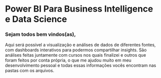 # Power BI Para Business Intelligence e Data Science


### Sejam todos bem vindos(as),

Aqui será possível a visualização e análises de dados de diferentes fontes, com dashboards interativos para podermos compartilhar insights. São análises feitas juntamente com cursos nos quais finalizei e outros que foram feitos por conta própria, o que me ajudou muito em meu desenvolvimento pessoal e todas essas informações vocês encontram nas pastas com os arquivos. 
